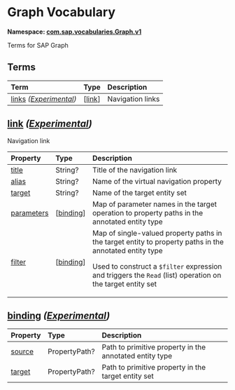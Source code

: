 # Graph Vocabulary
**Namespace: [com.sap.vocabularies.Graph.v1](Graph.xml)**

Terms for SAP Graph


## Terms

Term|Type|Description
:---|:---|:----------
[links](Graph.xml#L36) *([Experimental](Common.md#Experimental))*|\[[link](#link)\]|<a name="links"></a>Navigation links

## <a name="link"></a>[link](Graph.xml#L41) *([Experimental](Common.md#Experimental))*
Navigation link

Property|Type|Description
:-------|:---|:----------
[title](Graph.xml#L44)|String?|Title of the navigation link
[alias](Graph.xml#L47)|String?|Name of the virtual navigation property
[target](Graph.xml#L50)|String?|Name of the target entity set
[parameters](Graph.xml#L53)|\[[binding](#binding)\]|Map of parameter names in the target operation to property paths in the annotated entity type
[filter](Graph.xml#L56)|\[[binding](#binding)\]|Map of single-valued property paths in the target entity to property paths in the annotated entity type<p>Used to construct a `$filter` expression and triggers the `Read` (list) operation on the target entity set</p>

## <a name="binding"></a>[binding](Graph.xml#L62) *([Experimental](Common.md#Experimental))*


Property|Type|Description
:-------|:---|:----------
[source](Graph.xml#L64)|PropertyPath?|Path to primitive property in the annotated entity type
[target](Graph.xml#L67)|PropertyPath?|Path to primitive property in the target entity set
